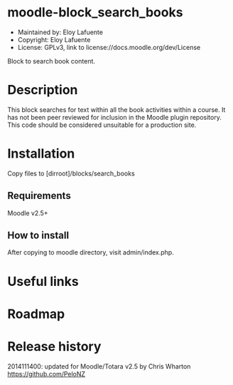 moodle-block_search_books
=======================
* Maintained by: Eloy Lafuente
* Copyright: Eloy Lafuente
* License: GPLv3, link to license://docs.moodle.org/dev/License

Block to search book content.


Description
===========
This block searches for text within all the book activities within a course.
It has not been peer reviewed for inclusion in the Moodle plugin repository.
This code should be considered unsuitable for a production site.


Installation
============
Copy files to [dirroot]/blocks/search_books


Requirements
------------
Moodle v2.5+


How to install
--------------
After copying to moodle directory, visit admin/index.php.


Useful links
============


Roadmap
=======


Release history
===============
2014111400: updated for Moodle/Totara v2.5 by Chris Wharton https://github.com/PeloNZ




